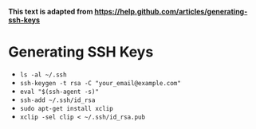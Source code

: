 **This text is adapted from https://help.github.com/articles/generating-ssh-keys**

# Generating SSH Keys
 * `ls -al ~/.ssh`
 * `ssh-keygen -t rsa -C "your_email@example.com"`
 * `eval "$(ssh-agent -s)"`
 * `ssh-add ~/.ssh/id_rsa`
 * `sudo apt-get install xclip`
 * `xclip -sel clip < ~/.ssh/id_rsa.pub`
